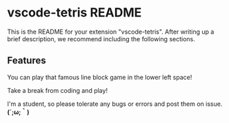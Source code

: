 # vscode-tetris README

This is the README for your extension "vscode-tetris". After writing up a brief description, we recommend including the following sections.

## Features

You can play that famous line block game in the lower left space!

Take a break from coding and play!

I'm a student, so please tolerate any bugs or errors and post them on issue. **(´;ω;｀)**